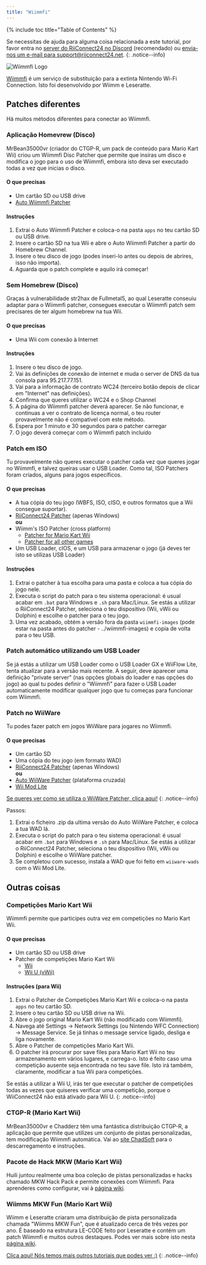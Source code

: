 ```yaml
---
title: "Wiimmfi"
---
```


{% include toc title="Table of Contents" %}

Se necessitas de ajuda para alguma coisa relacionada a este tutorial, por favor entra no [server do RiiConnect24 no Discord](https://discord.gg/b4Y7jfD) (recomendado) ou [envia-nos um e-mail para support@riiconnect24.net](mailto:support@riiconnect24.net).
{: .notice--info}

![Wiimmfi Logo](/images/WiiWiimmfiLogo.jpg)

[Wiimmfi](https://wiimmfi.de) é um serviço de substituição para a extinta Nintendo Wi-Fi Connection. Isto foi desenvolvido por Wiimm e Leseratte.

## Patches diferentes

Há muitos métodos diferentes para conectar ao Wiimmfi.

### Aplicação Homevrew (Disco)
MrBean35000vr (criador do CTGP-R, um pack de conteúdo para Mario Kart Wii) criou um Wiimmfi Disc Patcher que permite que insiras um disco e modifica o jogo para o uso de Wiimmfi, embora isto deva ser executado todas a vez que inicias o disco.

#### O que precisas
* Um cartão SD ou USB drive
* [Auto Wiimmfi Patcher](/assets/files/autowiimmfipatcher-0.6.zip)

#### Instruções

1. Extrai o Auto Wiimmfi Patcher e coloca-o na pasta `apps` no teu cartão SD ou USB drive.
2. Insere o cartão SD na tua Wii e abre o Auto Wiimmfi Patcher a partir do Homebrew Channel.
3. Insere o teu disco de jogo (podes inseri-lo antes ou depois de abrires, isso não importa).
4. Aguarda que o patch complete e aquilo irá começar!

### Sem Homebrew (Disco)
Graças à vulnerabilidade str2hax de Fullmetal5, ao qual Leseratte conseuiu adaptar para o Wiimmfi patcher, consegues executar o Wiimmfi patch sem precisares de ter algum homebrew na tua Wii.

#### O que precisas
* Uma Wii com conexão à Internet

#### Instruções

1. Insere o teu disco de jogo.
2. Vai às definições de conexão de internet e muda o server de DNS da tua consola para 95.217.77.151.
3. Vai para a informação de contrato WC24 (terceiro botão depois de clicar em "Internet" nas definições).
4. Confirma que queres utilizar o WC24 e o Shop Channel
5. A página do Wiimmfi patcher deverá aparecer. Se não funcionar, e continuas a ver o contrato de licença normal, o teu router provavelmente não é compativel com este método.
6. Espera por 1 minuto e 30 segundos para o patcher carregar
7. O jogo deverá começar com o Wiimmfi patch incluído

### Patch em ISO
Tu provavelmente não queres executar o patcher cada vez que queres jogar no Wiimmfi, e talvez queiras usar o USB Loader. Como tal, ISO Patchers foram criados, alguns para jogos específicos.

#### O que precisas
- A tua cópia do teu jogo (WBFS, ISO, cISO, e outros formatos que a Wii consegue suportar).
- [RiiConnect24 Patcher](https://github.com/RiiConnect24/RiiConnect24-Patcher/releases/) (apenas Windows)  
**ou**
- Wiimm's ISO Patcher (cross platform)
   - [Patcher for Mario Kart Wii](http://download.wiimm.de/wiimmfi/patcher/mkw-wiimmfi-patcher-v6.zip)
   - [Patcher for all other games](http://download.wiimm.de/wiimmfi/patcher/wiimmfi-patcher-v4.7z)
- Um USB Loader, cIOS, e um USB para armazenar o jogo (já deves ter isto se utilizas USB Loader)

#### Instruções
1. Extrai o patcher à tua escolha para uma pasta e coloca a tua cópia do jogo nele.
2. Executa o script do patch para o teu sistema operacional: é usual acabar em `.bat` para Windows e `.sh` para Mac/Linux. Se estás a utilizar o RiiConnect24 Patcher, seleciona o teu dispositivo (Wii, vWii ou Dolphin) e escolhe o patcher para o teu jogo.
3. Uma vez acabado, obtém a versão fora da pasta `wiimmfi-images` (pode estar na pasta antes do patcher - ../wiimmfi-images) e copia de volta para o teu USB.

### Patch automático utilizando um USB Loader
Se já estás a utilizar um USB Loader como o USB Loader GX e WiiFlow Lite, tenta atualizar para a versão mais recente. A seguir, deve aparecer uma definição "private server" (nas opções globais do loader e nas opções do jogo) ao qual tu podes definir o "Wiimmfi" para fazer o USB Loader automaticamente modificar qualquer jogo que tu começas para funcionar com Wiimmfi.

### Patch no WiiWare
Tu podes fazer patch em jogos WiiWare para jogares no Wiimmfi.

#### O que precisas

- Um cartão SD
- Uma cópia do teu jogo (em formato WAD)
- [RiiConnect24 Patcher](https://github.com/RiiConnect24/RiiConnect24-Patcher/releases/) (apenas Windows)  
**ou**
- [Auto WiiWare Patcher](https://github.com/RiiConnect24/auto-wiiware-patcher/releases) (plataforma cruzada)
- [Wii Mod Lite](https://github.com/RiiConnect24/Wii-Mod-Lite/releases)

[Se queres ver como se utiliza o WiiWare Patcher, clica aqui!](wiiwarepatcher)
{: .notice--info}

Passos:
1. Extrai o ficheiro .zip da ultima versão do Auto WiiWare Patcher, e coloca a tua WAD lá.
2. Executa o script do patch para o teu sistema operacional: é usual acabar em `.bat` para Windows e `.sh` para Mac/Linux. Se estás a utilizar o RiiConnect24 Patcher, seleciona o teu dispositivo (Wii, vWii ou Dolphin) e escolhe o WiiWare patcher.
3. Se completou com sucesso, instala a WAD que foi feito em `wiiware-wads` com o Wii Mod Lite.

## Outras coisas

### Competições Mario Kart Wii
Wiimmfi permite que participes outra vez em competições no Mario Kart Wii.

#### O que precisas

- Um cartão SD ou USB drive
- Patcher de competições Mario Kart Wii
   - [Wii](https://competitions.wiimmfi.de/competition-tool-wii.zip)
   - [Wii U (vWii)](https://competitions.wiimmfi.de/competition-tool-wiiu.zip)

#### Instruções (para Wii)

1. Extrai o Patcher de Competições Mario Kart Wii e coloca-o na pasta `apps` no teu cartão SD.
2. Insere o teu cartão SD ou USB drive na Wii.
3. Abre o jogo original Mario Kart Wii (não modificado com Wiimmfi).
4. Navega até Settings -> Network Settings (ou Nintendo WFC Connection) -> Message Service. Se já tinhas o message service ligado, desliga e liga novamente.
5. Abre o Patcher de competições Mario Kart Wii.
6. O patcher irá procurar por save files para Mario Kart Wii no teu armazenamento em vários lugares, e carrega-o. Isto é feito caso uma competição ausente seja encontrada no teu save file. Isto irá também, claramente, modificar a tua Wii para competições.

Se estás a utilizar a Wii U, irás ter que executar o patcher de competições todas as vezes que quiseres verificar uma competição, porque o WiiConnect24 não está ativado para Wii U.
{: .notice--info}

### CTGP-R (Mario Kart Wii)
MrBean35000vr e Chadderz têm uma fantástica distribuição CTGP-R, a aplicação que permite que utilizes um conjunto de pistas personalizadas, tem modificação Wiimmfi automática. Vai ao [site ChadSoft](http://chadsoft.co.uk) para o descarregamento e instruções.

### Pacote de Hack MKW (Mario Kart Wii)
Huili juntou realmente uma boa coleção de pistas personalizadas e hacks chamado MKW Hack Pack e permite conexões com Wiimmfi. Para aprenderes como configurar, vai à [página wiki](http://wiki.tockdom.com/wiki/MKW_Hack_Pack).

### Wiimms MKW Fun (Mario Kart Wii)
Wiimm e Leseratte criaram uma distribuição de pista personalizada chamada "Wiimms MKW Fun", que é atualizado cerca de três vezes por ano. É baseado na estrutura LE-CODE feito por Leseratte e contém um patch Wiimmfi e muitos outros destaques. Podes ver mais sobre isto nesta [página wiki](http://wiki.tockdom.com/wiki/Wiimms_Mario_Kart_Fun).

[Clica aqui! Nós temos mais outros tutoriais que podes ver :)](site-navigation)
{: .notice--info}
